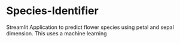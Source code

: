 # Species-Identifier
Streamlit Application to predict flower species using petal and sepal dimension. This uses a machine learning
